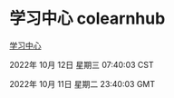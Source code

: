 # 学习中心 colearnhub
[学习中心](http://27.19.33.125:56308/colearnhub/)

2022年 10月 12日 星期三 07:40:03 CST

2022年 10月 11日 星期二 23:40:03 GMT
